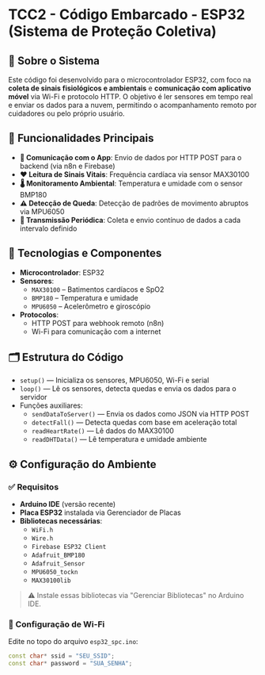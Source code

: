 # TCC2 - Código Embarcado - ESP32 (Sistema de Proteção Coletiva)

## 📖 Sobre o Sistema

Este código foi desenvolvido para o microcontrolador ESP32, com foco na **coleta de sinais fisiológicos e ambientais** e **comunicação com aplicativo móvel** via Wi-Fi e protocolo HTTP. O objetivo é ler sensores em tempo real e enviar os dados para a nuvem, permitindo o acompanhamento remoto por cuidadores ou pelo próprio usuário.

## 🚀 Funcionalidades Principais

- **📡 Comunicação com o App**: Envio de dados por HTTP POST para o backend (via n8n e Firebase)
- **❤️ Leitura de Sinais Vitais**: Frequência cardíaca via sensor MAX30100
- **🌡️ Monitoramento Ambiental**: Temperatura e umidade com o sensor BMP180
- **⚠️ Detecção de Queda**: Detecção de padrões de movimento abruptos via MPU6050
- **🔁 Transmissão Periódica**: Coleta e envio contínuo de dados a cada intervalo definido

## 🧰 Tecnologias e Componentes

- **Microcontrolador**: ESP32
- **Sensores**:
  - `MAX30100` – Batimentos cardíacos e SpO2
  - `BMP180` – Temperatura e umidade
  - `MPU6050` – Acelerômetro e giroscópio
- **Protocolos**:
  - HTTP POST para webhook remoto (n8n)
  - Wi-Fi para comunicação com a internet

## 🗂️ Estrutura do Código

- `setup()` — Inicializa os sensores, MPU6050, Wi-Fi e serial
- `loop()` — Lê os sensores, detecta quedas e envia os dados para o servidor
- Funções auxiliares:
  - `sendDataToServer()` — Envia os dados como JSON via HTTP POST
  - `detectFall()` — Detecta quedas com base em aceleração total
  - `readHeartRate()` — Lê dados do MAX30100
  - `readDHTData()` — Lê temperatura e umidade ambiente

## ⚙️ Configuração do Ambiente

### ✅ Requisitos

- **Arduino IDE** (versão recente)
- **Placa ESP32** instalada via Gerenciador de Placas
- **Bibliotecas necessárias**:
  - `WiFi.h`
  - `Wire.h`
  - `Firebase ESP32 Client`
  - `Adafruit_BMP180`
  - `Adafruit_Sensor`
  - `MPU6050_tockn`
  - `MAX30100lib`

> ⚠️ Instale essas bibliotecas via "Gerenciar Bibliotecas" no Arduino IDE.

### 📶 Configuração de Wi-Fi

Edite no topo do arquivo `esp32_spc.ino`:

```cpp
const char* ssid = "SEU_SSID";
const char* password = "SUA_SENHA";
```
